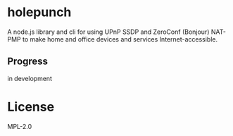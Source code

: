 # holepunch

A node.js library and cli for using UPnP SSDP
and ZeroConf (Bonjour) NAT-PMP
to make home and office devices and services Internet-accessible.

## Progress

in development

# License

MPL-2.0
